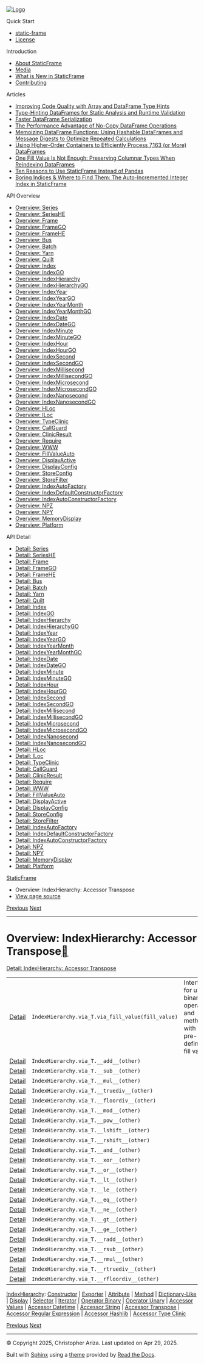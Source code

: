 [![Logo](../_static/sf-logo-web_icon-small.png)](../index.md)

Quick Start

* [static-frame](../readme.md)
* [License](../license.md)

Introduction

* [About StaticFrame](../intro.md)
* [Media](../intro.html#media)
* [What is New in StaticFrame](../new.md)
* [Contributing](../contributing.md)

Articles

* [Improving Code Quality with Array and DataFrame Type Hints](../articles/guard.md)
* [Type-Hinting DataFrames for Static Analysis and Runtime Validation](../articles/ftyping.md)
* [Faster DataFrame Serialization](../articles/serialize.md)
* [The Performance Advantage of No-Copy DataFrame Operations](../articles/no_copy.md)
* [Memoizing DataFrame Functions: Using Hashable DataFrames and Message Digests to Optimize Repeated Calculations](../articles/hash.md)
* [Using Higher-Order Containers to Efficiently Process 7,163 (or More) DataFrames](../articles/uhoc.md)
* [One Fill Value Is Not Enough: Preserving Columnar Types When Reindexing DataFrames](../articles/fill_value.md)
* [Ten Reasons to Use StaticFrame Instead of Pandas](../articles/upgrade.md)
* [Boring Indices & Where to Find Them: The Auto-Incremented Integer Index in StaticFrame](../articles/aiii.md)

API Overview

* [Overview: Series](series.md)
* [Overview: SeriesHE](series_he.md)
* [Overview: Frame](frame.md)
* [Overview: FrameGO](frame_go.md)
* [Overview: FrameHE](frame_he.md)
* [Overview: Bus](bus.md)
* [Overview: Batch](batch.md)
* [Overview: Yarn](yarn.md)
* [Overview: Quilt](quilt.md)
* [Overview: Index](index.md)
* [Overview: IndexGO](index_go.md)
* [Overview: IndexHierarchy](index_hierarchy.md)
* [Overview: IndexHierarchyGO](index_hierarchy_go.md)
* [Overview: IndexYear](index_year.md)
* [Overview: IndexYearGO](index_year_go.md)
* [Overview: IndexYearMonth](index_year_month.md)
* [Overview: IndexYearMonthGO](index_year_month_go.md)
* [Overview: IndexDate](index_date.md)
* [Overview: IndexDateGO](index_date_go.md)
* [Overview: IndexMinute](index_minute.md)
* [Overview: IndexMinuteGO](index_minute_go.md)
* [Overview: IndexHour](index_hour.md)
* [Overview: IndexHourGO](index_hour_go.md)
* [Overview: IndexSecond](index_second.md)
* [Overview: IndexSecondGO](index_second_go.md)
* [Overview: IndexMillisecond](index_millisecond.md)
* [Overview: IndexMillisecondGO](index_millisecond_go.md)
* [Overview: IndexMicrosecond](index_microsecond.md)
* [Overview: IndexMicrosecondGO](index_microsecond_go.md)
* [Overview: IndexNanosecond](index_nanosecond.md)
* [Overview: IndexNanosecondGO](index_nanosecond_go.md)
* [Overview: HLoc](hloc.md)
* [Overview: ILoc](iloc.md)
* [Overview: TypeClinic](type_clinic.md)
* [Overview: CallGuard](call_guard.md)
* [Overview: ClinicResult](clinic_result.md)
* [Overview: Require](require.md)
* [Overview: WWW](www.md)
* [Overview: FillValueAuto](fill_value_auto.md)
* [Overview: DisplayActive](display_active.md)
* [Overview: DisplayConfig](display_config.md)
* [Overview: StoreConfig](store_config.md)
* [Overview: StoreFilter](store_filter.md)
* [Overview: IndexAutoFactory](index_auto_factory.md)
* [Overview: IndexDefaultConstructorFactory](index_default_constructor_factory.md)
* [Overview: IndexAutoConstructorFactory](index_auto_constructor_factory.md)
* [Overview: NPZ](npz.md)
* [Overview: NPY](npy.md)
* [Overview: MemoryDisplay](memory_display.md)
* [Overview: Platform](platform.md)

API Detail

* [Detail: Series](../api_detail/series.md)
* [Detail: SeriesHE](../api_detail/series_he.md)
* [Detail: Frame](../api_detail/frame.md)
* [Detail: FrameGO](../api_detail/frame_go.md)
* [Detail: FrameHE](../api_detail/frame_he.md)
* [Detail: Bus](../api_detail/bus.md)
* [Detail: Batch](../api_detail/batch.md)
* [Detail: Yarn](../api_detail/yarn.md)
* [Detail: Quilt](../api_detail/quilt.md)
* [Detail: Index](../api_detail/index.md)
* [Detail: IndexGO](../api_detail/index_go.md)
* [Detail: IndexHierarchy](../api_detail/index_hierarchy.md)
* [Detail: IndexHierarchyGO](../api_detail/index_hierarchy_go.md)
* [Detail: IndexYear](../api_detail/index_year.md)
* [Detail: IndexYearGO](../api_detail/index_year_go.md)
* [Detail: IndexYearMonth](../api_detail/index_year_month.md)
* [Detail: IndexYearMonthGO](../api_detail/index_year_month_go.md)
* [Detail: IndexDate](../api_detail/index_date.md)
* [Detail: IndexDateGO](../api_detail/index_date_go.md)
* [Detail: IndexMinute](../api_detail/index_minute.md)
* [Detail: IndexMinuteGO](../api_detail/index_minute_go.md)
* [Detail: IndexHour](../api_detail/index_hour.md)
* [Detail: IndexHourGO](../api_detail/index_hour_go.md)
* [Detail: IndexSecond](../api_detail/index_second.md)
* [Detail: IndexSecondGO](../api_detail/index_second_go.md)
* [Detail: IndexMillisecond](../api_detail/index_millisecond.md)
* [Detail: IndexMillisecondGO](../api_detail/index_millisecond_go.md)
* [Detail: IndexMicrosecond](../api_detail/index_microsecond.md)
* [Detail: IndexMicrosecondGO](../api_detail/index_microsecond_go.md)
* [Detail: IndexNanosecond](../api_detail/index_nanosecond.md)
* [Detail: IndexNanosecondGO](../api_detail/index_nanosecond_go.md)
* [Detail: HLoc](../api_detail/hloc.md)
* [Detail: ILoc](../api_detail/iloc.md)
* [Detail: TypeClinic](../api_detail/type_clinic.md)
* [Detail: CallGuard](../api_detail/call_guard.md)
* [Detail: ClinicResult](../api_detail/clinic_result.md)
* [Detail: Require](../api_detail/require.md)
* [Detail: WWW](../api_detail/www.md)
* [Detail: FillValueAuto](../api_detail/fill_value_auto.md)
* [Detail: DisplayActive](../api_detail/display_active.md)
* [Detail: DisplayConfig](../api_detail/display_config.md)
* [Detail: StoreConfig](../api_detail/store_config.md)
* [Detail: StoreFilter](../api_detail/store_filter.md)
* [Detail: IndexAutoFactory](../api_detail/index_auto_factory.md)
* [Detail: IndexDefaultConstructorFactory](../api_detail/index_default_constructor_factory.md)
* [Detail: IndexAutoConstructorFactory](../api_detail/index_auto_constructor_factory.md)
* [Detail: NPZ](../api_detail/npz.md)
* [Detail: NPY](../api_detail/npy.md)
* [Detail: MemoryDisplay](../api_detail/memory_display.md)
* [Detail: Platform](../api_detail/platform.md)

[StaticFrame](../index.md)

* Overview: IndexHierarchy: Accessor Transpose
* [View page source](../_sources/api_overview/index_hierarchy-accessor_transpose.rst.txt)

[Previous](index_hierarchy-accessor_string.html "Overview: IndexHierarchy: Accessor String")
[Next](index_hierarchy-accessor_regular_expression.html "Overview: IndexHierarchy: Accessor Regular Expression")

---

# Overview: IndexHierarchy: Accessor Transpose[](#overview-indexhierarchy-accessor-transpose "Link to this heading")

[Detail: IndexHierarchy: Accessor Transpose](../api_detail/index_hierarchy-accessor_transpose.html#api-detail-indexhierarchy-accessor-transpose)

|  |  |  |
| --- | --- | --- |
| [Detail](../api_detail/index_hierarchy-accessor_transpose.html#api-sig-indexhierarchy-via-t-via-fill-value) | `IndexHierarchy.via_T.via_fill_value(fill_value)` | Interface for using binary operators and methods with a pre-defined fill value. |
| [Detail](../api_detail/index_hierarchy-accessor_transpose.html#api-sig-indexhierarchy-via-t-add) | `IndexHierarchy.via_T.__add__(other)` |  |
| [Detail](../api_detail/index_hierarchy-accessor_transpose.html#api-sig-indexhierarchy-via-t-sub) | `IndexHierarchy.via_T.__sub__(other)` |  |
| [Detail](../api_detail/index_hierarchy-accessor_transpose.html#api-sig-indexhierarchy-via-t-mul) | `IndexHierarchy.via_T.__mul__(other)` |  |
| [Detail](../api_detail/index_hierarchy-accessor_transpose.html#api-sig-indexhierarchy-via-t-truediv) | `IndexHierarchy.via_T.__truediv__(other)` |  |
| [Detail](../api_detail/index_hierarchy-accessor_transpose.html#api-sig-indexhierarchy-via-t-floordiv) | `IndexHierarchy.via_T.__floordiv__(other)` |  |
| [Detail](../api_detail/index_hierarchy-accessor_transpose.html#api-sig-indexhierarchy-via-t-mod) | `IndexHierarchy.via_T.__mod__(other)` |  |
| [Detail](../api_detail/index_hierarchy-accessor_transpose.html#api-sig-indexhierarchy-via-t-pow) | `IndexHierarchy.via_T.__pow__(other)` |  |
| [Detail](../api_detail/index_hierarchy-accessor_transpose.html#api-sig-indexhierarchy-via-t-lshift) | `IndexHierarchy.via_T.__lshift__(other)` |  |
| [Detail](../api_detail/index_hierarchy-accessor_transpose.html#api-sig-indexhierarchy-via-t-rshift) | `IndexHierarchy.via_T.__rshift__(other)` |  |
| [Detail](../api_detail/index_hierarchy-accessor_transpose.html#api-sig-indexhierarchy-via-t-and) | `IndexHierarchy.via_T.__and__(other)` |  |
| [Detail](../api_detail/index_hierarchy-accessor_transpose.html#api-sig-indexhierarchy-via-t-xor) | `IndexHierarchy.via_T.__xor__(other)` |  |
| [Detail](../api_detail/index_hierarchy-accessor_transpose.html#api-sig-indexhierarchy-via-t-or) | `IndexHierarchy.via_T.__or__(other)` |  |
| [Detail](../api_detail/index_hierarchy-accessor_transpose.html#api-sig-indexhierarchy-via-t-lt) | `IndexHierarchy.via_T.__lt__(other)` |  |
| [Detail](../api_detail/index_hierarchy-accessor_transpose.html#api-sig-indexhierarchy-via-t-le) | `IndexHierarchy.via_T.__le__(other)` |  |
| [Detail](../api_detail/index_hierarchy-accessor_transpose.html#api-sig-indexhierarchy-via-t-eq) | `IndexHierarchy.via_T.__eq__(other)` |  |
| [Detail](../api_detail/index_hierarchy-accessor_transpose.html#api-sig-indexhierarchy-via-t-ne) | `IndexHierarchy.via_T.__ne__(other)` |  |
| [Detail](../api_detail/index_hierarchy-accessor_transpose.html#api-sig-indexhierarchy-via-t-gt) | `IndexHierarchy.via_T.__gt__(other)` |  |
| [Detail](../api_detail/index_hierarchy-accessor_transpose.html#api-sig-indexhierarchy-via-t-ge) | `IndexHierarchy.via_T.__ge__(other)` |  |
| [Detail](../api_detail/index_hierarchy-accessor_transpose.html#api-sig-indexhierarchy-via-t-radd) | `IndexHierarchy.via_T.__radd__(other)` |  |
| [Detail](../api_detail/index_hierarchy-accessor_transpose.html#api-sig-indexhierarchy-via-t-rsub) | `IndexHierarchy.via_T.__rsub__(other)` |  |
| [Detail](../api_detail/index_hierarchy-accessor_transpose.html#api-sig-indexhierarchy-via-t-rmul) | `IndexHierarchy.via_T.__rmul__(other)` |  |
| [Detail](../api_detail/index_hierarchy-accessor_transpose.html#api-sig-indexhierarchy-via-t-rtruediv) | `IndexHierarchy.via_T.__rtruediv__(other)` |  |
| [Detail](../api_detail/index_hierarchy-accessor_transpose.html#api-sig-indexhierarchy-via-t-rfloordiv) | `IndexHierarchy.via_T.__rfloordiv__(other)` |  |

[IndexHierarchy](index_hierarchy.html#api-overview-indexhierarchy): [Constructor](index_hierarchy-constructor.html#api-overview-indexhierarchy-constructor) | [Exporter](index_hierarchy-exporter.html#api-overview-indexhierarchy-exporter) | [Attribute](index_hierarchy-attribute.html#api-overview-indexhierarchy-attribute) | [Method](index_hierarchy-method.html#api-overview-indexhierarchy-method) | [Dictionary-Like](index_hierarchy-dictionary_like.html#api-overview-indexhierarchy-dictionary-like) | [Display](index_hierarchy-display.html#api-overview-indexhierarchy-display) | [Selector](index_hierarchy-selector.html#api-overview-indexhierarchy-selector) | [Iterator](index_hierarchy-iterator.html#api-overview-indexhierarchy-iterator) | [Operator Binary](index_hierarchy-operator_binary.html#api-overview-indexhierarchy-operator-binary) | [Operator Unary](index_hierarchy-operator_unary.html#api-overview-indexhierarchy-operator-unary) | [Accessor Values](index_hierarchy-accessor_values.html#api-overview-indexhierarchy-accessor-values) | [Accessor Datetime](index_hierarchy-accessor_datetime.html#api-overview-indexhierarchy-accessor-datetime) | [Accessor String](index_hierarchy-accessor_string.html#api-overview-indexhierarchy-accessor-string) | [Accessor Transpose](#api-overview-indexhierarchy-accessor-transpose) | [Accessor Regular Expression](index_hierarchy-accessor_regular_expression.html#api-overview-indexhierarchy-accessor-regular-expression) | [Accessor Hashlib](index_hierarchy-accessor_hashlib.html#api-overview-indexhierarchy-accessor-hashlib) | [Accessor Type Clinic](index_hierarchy-accessor_type_clinic.html#api-overview-indexhierarchy-accessor-type-clinic)

[Previous](index_hierarchy-accessor_string.html "Overview: IndexHierarchy: Accessor String")
[Next](index_hierarchy-accessor_regular_expression.html "Overview: IndexHierarchy: Accessor Regular Expression")

---

© Copyright 2025, Christopher Ariza.
Last updated on Apr 29, 2025.

Built with [Sphinx](https://www.sphinx-doc.org/) using a
[theme](https://github.com/readthedocs/sphinx_rtd_theme)
provided by [Read the Docs](https://readthedocs.org).